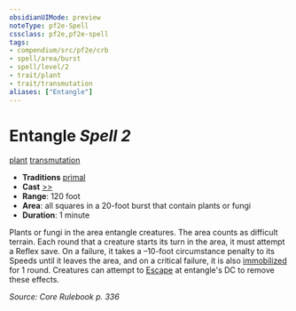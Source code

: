```yaml
---
obsidianUIMode: preview
noteType: pf2e-Spell
cssclass: pf2e,pf2e-spell
tags:
- compendium/src/pf2e/crb
- spell/area/burst
- spell/level/2
- trait/plant
- trait/transmutation
aliases: ["Entangle"]
---
```

# Entangle *Spell 2*   
[plant](rules/traits/plant.md "Plant Creature Type Trait")  [transmutation](rules/traits/transmutation.md "Transmutation School Trait")  

- **Traditions** [primal](rules/traits/primal.md "Primal Tradition Trait")
- **Cast** [>>](rules/core-rulebook/chapter-9-playing-the-game.md#Actions "Two-Action") 
- **Range**: 120 foot
- **Area**: all squares in a 20-foot burst that contain plants or fungi
- **Duration**: 1 minute

Plants or fungi in the area entangle creatures. The area counts as difficult terrain. Each round that a creature starts its turn in the area, it must attempt a Reflex save. On a failure, it takes a –10-foot circumstance penalty to its Speeds until it leaves the area, and on a critical failure, it is also [immobilized](rules/conditions.md#Immobilized) for 1 round. Creatures can attempt to [Escape](rules/actions/escape.md) at entangle's DC to remove these effects.

*Source: Core Rulebook p. 336*